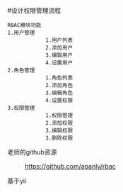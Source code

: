 #设计权限管理流程

    RBAC模块功能
    1.用户管理
                1.用户列表
                2.添加用户
                3.编辑用户
                4.设置用户
    2.角色管理
                1.角色列表
                2.添加角色
                3.编辑角色
                4.设置权限
    3.权限管理
                1.权限管理
                2.添加权限
                3.编辑权限
                3.删除权限
                
老师的github资源
>https://github.com/apanly/rbac

基于yii